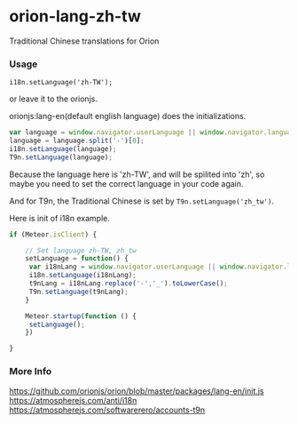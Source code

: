 # orion-lang-zh-tw

Traditional Chinese translations for Orion

### Usage
```
i18n.setLanguage('zh-TW');
```

or leave it to the orionjs.

orionjs:lang-en(default english language) does the initializations.

```js
var language = window.navigator.userLanguage || window.navigator.language;
language = language.split('-')[0];
i18n.setLanguage(language);
T9n.setLanguage(language);
```

Because the language here is 'zh-TW', and will be spilited into 'zh',
so maybe you need to set the correct language in your code again.

And for T9n, the Traditional Chinese is set by `T9n.setLanguage('zh_tw')`.

Here is init of i18n example.

```js
if (Meteor.isClient) {

    // Set language zh-TW, zh_tw
    setLanguage = function() {
     var i18nLang = window.navigator.userLanguage || window.navigator.language;
     i18n.setLanguage(i18nLang);
     t9nLang = i18nLang.replace('-','_').toLowerCase();
     T9n.setLanguage(t9nLang);
    }

    Meteor.startup(function () {
     setLanguage();
    })

}
```

### More Info

https://github.com/orionjs/orion/blob/master/packages/lang-en/init.js
https://atmospherejs.com/anti/i18n
https://atmospherejs.com/softwarerero/accounts-t9n
